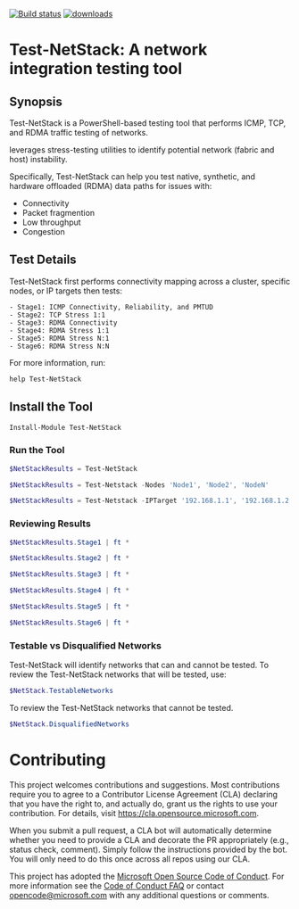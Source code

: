 [![Build status](https://ci.appveyor.com/api/projects/status/28dr5irvwqc34ftf?svg=true)](https://ci.appveyor.com/project/MSFTCoreNet/Test-NetStack)
[![downloads](https://img.shields.io/powershellgallery/dt/Test-NetStack.svg?label=downloads)](https://www.powershellgallery.com/packages/Test-NetStack)

# Test-NetStack: A network integration testing tool

## Synopsis

Test-NetStack is a PowerShell-based testing tool that performs ICMP, TCP, and RDMA traffic testing of networks.

leverages stress-testing utilities to identify potential network (fabric and host) instability.

Specifically, Test-NetStack can help you test native, synthetic, and hardware offloaded (RDMA) data paths for issues with:

- Connectivity
- Packet fragmention
- Low throughput
- Congestion

## Test Details

Test-NetStack first performs connectivity mapping across a cluster, specific nodes, or IP targets then tests:

    - Stage1: ICMP Connectivity, Reliability, and PMTUD
    - Stage2: TCP Stress 1:1
    - Stage3: RDMA Connectivity
    - Stage4: RDMA Stress 1:1
    - Stage5: RDMA Stress N:1
    - Stage6: RDMA Stress N:N

For more information, run:

```PowerShell
help Test-NetStack
```

## Install the Tool

```PowerShell
Install-Module Test-NetStack
```

### Run the Tool

```PowerShell
$NetStackResults = Test-NetStack
```

```PowerShell
$NetStackResults = Test-Netstack -Nodes 'Node1', 'Node2', 'NodeN'
```

```PowerShell
$NetStackResults = Test-Netstack -IPTarget '192.168.1.1', '192.168.1.2', '192.168.1.3', '192.168.1.4'
```

### Reviewing Results

```PowerShell
$NetStackResults.Stage1 | ft *
```

```PowerShell
$NetStackResults.Stage2 | ft *
```

```PowerShell
$NetStackResults.Stage3 | ft *
```

```PowerShell
$NetStackResults.Stage4 | ft *
```

```PowerShell
$NetStackResults.Stage5 | ft *
```

```PowerShell
$NetStackResults.Stage6 | ft *
```

### Testable vs Disqualified Networks

Test-NetStack will identify networks that can and cannot be tested. To review the Test-NetStack networks that will be tested, use:

```PowerShell
$NetStack.TestableNetworks
```

To review the Test-NetStack networks that cannot be tested.

```PowerShell
$NetStack.DisqualifiedNetworks
```

###

# Contributing

This project welcomes contributions and suggestions.  Most contributions require you to agree to a
Contributor License Agreement (CLA) declaring that you have the right to, and actually do, grant us
the rights to use your contribution. For details, visit https://cla.opensource.microsoft.com.

When you submit a pull request, a CLA bot will automatically determine whether you need to provide
a CLA and decorate the PR appropriately (e.g., status check, comment). Simply follow the instructions
provided by the bot. You will only need to do this once across all repos using our CLA.

This project has adopted the [Microsoft Open Source Code of Conduct](https://opensource.microsoft.com/codeofconduct/).
For more information see the [Code of Conduct FAQ](https://opensource.microsoft.com/codeofconduct/faq/) or
contact [opencode@microsoft.com](mailto:opencode@microsoft.com) with any additional questions or comments.
